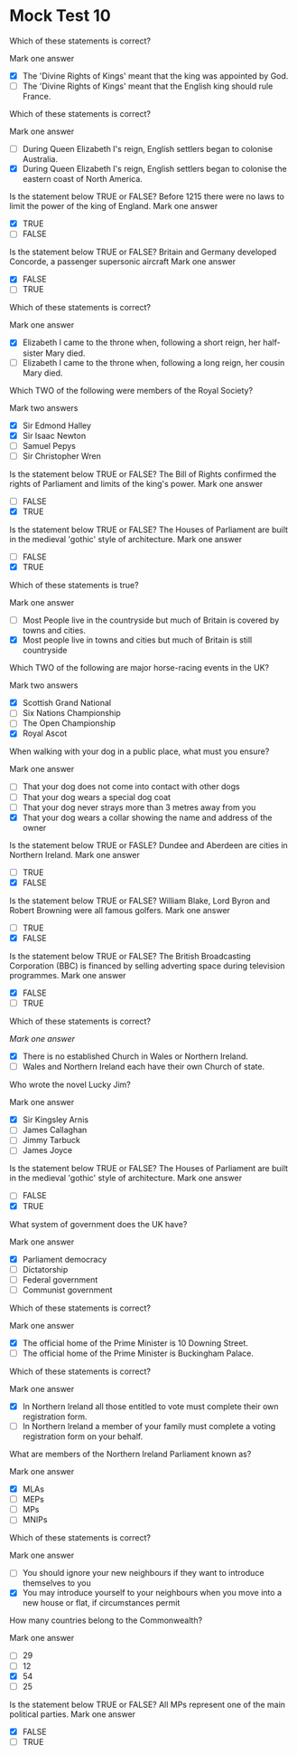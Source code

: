 # Mock Test 10

Which of these statements is correct?

Mark one answer

- [x]  The 'Divine Rights of Kings' meant that the king was appointed by God.
- [ ]  The 'Divine Rights of Kings' meant that the English king should rule France.

Which of these statements is correct?

Mark one answer

- [ ]  During Queen Elizabeth I's reign, English settlers began to colonise Australia.
- [x]  During Queen Elizabeth I's reign, English settlers began to colonise the eastern coast of North America.

Is the statement below TRUE or FALSE?
Before 1215 there were no laws to limit the power of the king of England.
Mark one answer

- [x]  TRUE
- [ ]  FALSE

Is the statement below TRUE or FALSE?
Britain and Germany developed Concorde, a passenger supersonic aircraft
Mark one answer

- [x]  FALSE
- [ ]  TRUE

Which of these statements is correct?

Mark one answer

- [x]  Elizabeth I came to the throne when, following a short reign, her half-sister Mary died.
- [ ]  Elizabeth I came to the throne when, following a long reign, her cousin Mary died.

Which TWO of the following were members of the Royal Society?

Mark two answers

- [x]  Sir Edmond Halley
- [x]  Sir Isaac Newton
- [ ]  Samuel Pepys
- [ ]  Sir Christopher Wren

Is the statement below TRUE or FALSE?
The Bill of Rights confirmed the rights of Parliament and limits of the king's power.
Mark one answer

- [ ]  FALSE
- [x]  TRUE

Is the statement below TRUE or FALSE?
The Houses of Parliament are built in the medieval 'gothic' style of architecture.
Mark one answer

- [ ]  FALSE
- [x]  TRUE

Which of these statements is true?

Mark one answer

- [ ]  Most People live in the countryside but much of Britain is covered by towns and cities.
- [x]  Most people live in towns and cities but much of Britain is still countryside

Which TWO of the following are major horse-racing events in the UK?

Mark two answers

- [x]  Scottish Grand National
- [ ]  Six Nations Championship
- [ ]  The Open Championship
- [x]  Royal Ascot

When walking with your dog in a public place, what must you ensure?

Mark one answer

- [ ]  That your dog does not come into contact with other dogs
- [ ]  That your dog wears a special dog coat
- [ ]  That your dog never strays more than 3 metres away from you
- [x]  That your dog wears a collar showing the name and address of the owner

Is the statement below TRUE or FASLE?
Dundee and Aberdeen are cities in Northern Ireland.
Mark one answer

- [ ]  TRUE
- [x]  FALSE

Is the statement below TRUE or FALSE?
William Blake, Lord Byron and Robert Browning were all famous golfers.
Mark one answer

- [ ]  TRUE
- [x]  FALSE

Is the statement below TRUE or FALSE?
The British Broadcasting Corporation (BBC) is financed by selling adverting space during television programmes.
Mark one answer

- [x]  FALSE
- [ ]  TRUE

Which of these statements is correct?

*Mark one answer*

- [x]  There is no established Church in Wales or Northern Ireland.
- [ ]  Wales and Northern Ireland each have their own Church of state.

Who wrote the novel Lucky Jim?

Mark one answer

- [x]  Sir Kingsley Arnis
- [ ]  James Callaghan
- [ ]  Jimmy Tarbuck
- [ ]  James Joyce

Is the statement below TRUE or FALSE?
The Houses of Parliament are built in the medieval 'gothic' style of architecture.
Mark one answer

- [ ]  FALSE
- [x]  TRUE

What system of government does the UK have?

Mark one answer

- [x]  Parliament democracy
- [ ]  Dictatorship
- [ ]  Federal government
- [ ]  Communist government

Which of these statements is correct?

Mark one answer

- [x]  The official home of the Prime Minister is 10 Downing Street.
- [ ]  The official home of the Prime Minister is Buckingham Palace.

Which of these statements is correct?

Mark one answer

- [x]  In Northern Ireland all those entitled to vote must complete their own registration form.
- [ ]  In Northern Ireland a member of your family must complete a voting registration form on your behalf.

What are members of the Northern Ireland Parliament known as?

Mark one answer

- [x]  MLAs
- [ ]  MEPs
- [ ]  MPs
- [ ]  MNIPs

Which of these statements is correct?

Mark one answer

- [ ]  You should ignore your new neighbours if they want to introduce themselves to you
- [x]  You may introduce yourself to your neighbours when you move into a new house or flat, if circumstances permit

How many countries belong to the Commonwealth?

Mark one answer

- [ ]  29
- [ ]  12
- [x]  54
- [ ]  25

Is the statement below TRUE or FALSE?
All MPs represent one of the main political parties.
Mark one answer

- [x]  FALSE
- [ ]  TRUE